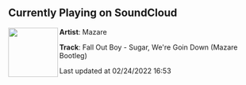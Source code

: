 ## Currently Playing on SoundCloud

[<img align="left" width="100" src="https://i1.sndcdn.com/artworks-hQStPfwFyO30YSP6-0pHuAQ-t500x500.jpg">](https://soundcloud.com/mazaremusic/fallout-boy-sugar-were-going-down-mazare-bootleg)

**Artist**: Mazare 

**Track**: Fall Out Boy - Sugar, We're Goin Down (Mazare Bootleg)

Last updated at 02/24/2022 16:53
